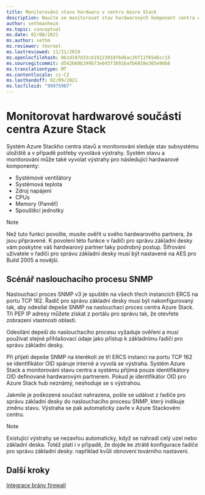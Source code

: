 ```yaml
---
title: Monitorování stavu hardwaru v centru Azure Stack
description: Naučte se monitorovat stav hardwarových komponent centra Azure Stack.
author: sethmanheim
ms.topic: conceptual
ms.date: 02/08/2021
ms.author: sethm
ms.reviewer: thoroet
ms.lastreviewed: 11/21/2019
ms.openlocfilehash: 0b1d107d33cb19223018f6d6ac26f11f65d6cc15
ms.sourcegitcommit: d542b68b299b73e045f30916afb6018e365e9db6
ms.translationtype: MT
ms.contentlocale: cs-CZ
ms.lasthandoff: 02/09/2021
ms.locfileid: "99975907"
---
```

# <a name="monitor-azure-stack-hub-hardware-components"></a>Monitorovat hardwarové součásti centra Azure Stack

Systém Azure Stackho centra stavů a monitorování sleduje stav subsystému úložiště a v případě potřeby vyvolává výstrahy. Systém stavu a monitorování může také vyvolat výstrahy pro následující hardwarové komponenty:

- Systémové ventilátory
- Systémová teplota
- Zdroj napájení
- CPUs
- Memory (Paměť)
- Spouštěcí jednotky

> [!NOTE]
> Než tuto funkci povolíte, musíte ověřit u svého hardwarového partnera, že jsou připravené. K povolení této funkce v řadiči pro správu základní desky vám poskytne váš hardwarový partner taky podrobný postup. Šifrování uživatele v řadiči pro správu základní desky musí být nastavené na AES pro Build 2005 a novější.

## <a name="snmp-listener-scenario"></a>Scénář naslouchacího procesu SNMP

Naslouchací proces SNMP v3 je spuštěn na všech třech instancích ERCS na portu TCP 162. Řadič pro správu základní desky musí být nakonfigurovaný tak, aby odesílal depeše SNMP na naslouchací proces centra Azure Stack. Tři PEP IP adresy můžete získat z portálu pro správu tak, že otevřete zobrazení vlastnosti oblasti.

Odesílání depeší do naslouchacího procesu vyžaduje ověření a musí používat stejné přihlašovací údaje jako přístup k základnímu řadiči pro správu základní desky.

Při přijetí depeše SNMP na kterékoli ze tří ERCS instancí na portu TCP 162 se identifikátor OID spáruje interně a vyvolá se výstraha. Systém Azure Stack a monitorování stavu centra a systému přijímá pouze identifikátory OID definované hardwarovým partnerem. Pokud je identifikátor OID pro Azure Stack hub neznámý, neshoduje se s výstrahou.

Jakmile je poškozená součást nahrazena, pošle se událost z řadiče pro správu základní desky do naslouchacího procesu SNMP, který indikuje změnu stavu. Výstraha se pak automaticky zavře v Azure Stackovém centru.

> [!NOTE]
> Existující výstrahy se nezavřou automaticky, když se nahradí celý uzel nebo základní deska. Totéž platí i v případě, že dojde ke ztrátě konfigurace řadiče pro správu základní desky. například kvůli obnovení továrního nastavení.

## <a name="next-steps"></a>Další kroky

[Integrace brány firewall](azure-stack-firewall.md)
